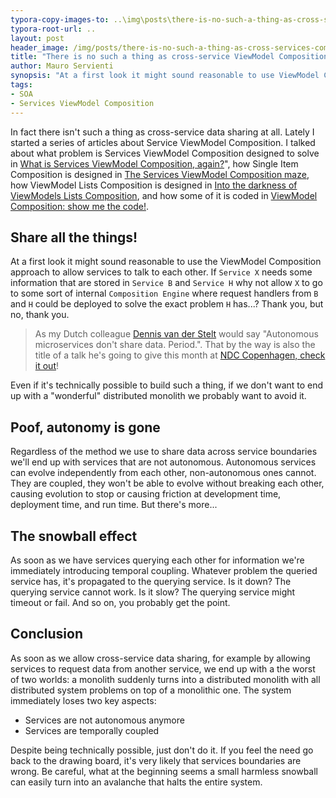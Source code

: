 ```yaml
---
typora-copy-images-to: ..\img\posts\there-is-no-such-a-thing-as-cross-services-composition
typora-root-url: ..
layout: post
header_image: /img/posts/there-is-no-such-a-thing-as-cross-services-composition/header.jpg
title: "There is no such a thing as cross-service ViewModel Composition"
author: Mauro Servienti
synopsis: "At a first look it might sound reasonable to use ViewModel Composition to allow services to talk to each other. Why not allowing services to share complex data structure composed at runtime? Let me put it simple: you don't want a distributed monolith!"
tags:
- SOA
- Services ViewModel Composition
---
```


In fact there isn't such a thing as cross-service data sharing at all. Lately I started a series of articles about Service ViewModel Composition. I talked about what problem is Services ViewModel Composition designed to solve in [What is Services ViewModel Composition, again?](https://milestone.topics.it/2019/02/06/what-is-services-viewmodel-composition-again.html)", how Single Item Composition is designed in [The Services ViewModel Composition maze](https://milestone.topics.it/2019/02/20/viewmodel-composition-maze.html), how ViewModel Lists Composition is designed in [Into the darkness of ViewModels Lists Composition](https://milestone.topics.it/2019/02/28/into-the-darkness-of-viewmodel-lists-composition.html), and how some of it is coded in [ViewModel Composition: show me the code!](https://milestone.topics.it/2019/03/06/viewmodel-composition-show-me-the-code.html).

## Share all the things!

At a first look it might sound reasonable to use the ViewModel Composition approach to allow services to talk to each other. If `Service X` needs some information that are stored in `Service B` and `Service H` why not allow `X` to go to some sort of internal `Composition Engine` where request handlers from `B` and `H` could be deployed to solve the exact problem `H` has...? Thank you, but no, thank you.

> As my Dutch colleague [Dennis van der Stelt](https://twitter.com/dvdstelt) would say "Autonomous microservices don't share data. Period.". That by the way is also the title of a talk he's going to give this month at [NDC Copenhagen, check it out](https://ndccopenhagen.com/talk/autonomous-microservices-dont-share-data-period/)!

Even if it's technically possible to build such a thing, if we don't want to end up with a "wonderful" distributed monolith we probably want to avoid it.

## Poof, autonomy is gone

Regardless of the method we use to share data across service boundaries we'll end up with services that are not autonomous. Autonomous services can evolve independently from each other, non-autonomous ones cannot. They are coupled, they won't be able to evolve without breaking each other, causing evolution to stop or causing friction at development time, deployment time, and run time. But there's more...

## The snowball effect

As soon as we have services querying each other for information we're immediately introducing temporal coupling. Whatever problem the queried service has, it's propagated to the querying service. Is it down? The querying service cannot work. Is it slow? The querying service might timeout or fail. And so on, you probably get the point.

## Conclusion

As soon as we allow cross-service data sharing, for example by allowing services to request data from another service, we end up with a the worst of two worlds: a monolith suddenly turns into a distributed monolith with all distributed system problems on top of a monolithic one. The system immediately loses two key aspects: 

- Services are not autonomous anymore
- Services are temporally coupled

Despite being technically possible, just don't do it. If you feel the need go back to the drawing board, it's very likely that services boundaries are wrong. Be careful, what at the beginning seems a small harmless snowball can easily turn into an avalanche that halts the entire system.
